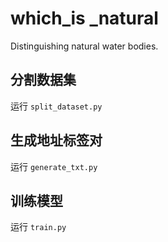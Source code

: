 # which_is _natural
 Distinguishing natural water bodies.
## 分割数据集
运行 `split_dataset.py`
## 生成地址标签对
运行 `generate_txt.py`
## 训练模型
运行 `train.py`